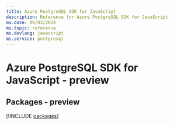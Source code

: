 ```yaml
---
title: Azure PostgreSQL SDK for JavaScript
description: Reference for Azure PostgreSQL SDK for JavaScript
ms.date: 06/03/2024
ms.topic: reference
ms.devlang: javascript
ms.service: postgresql
---
```

# Azure PostgreSQL SDK for JavaScript - preview
## Packages - preview
[!INCLUDE [packages](postgresql-index.md)]